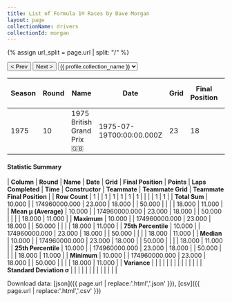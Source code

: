 ```yaml
---
title: List of Formula 1® Races by Dave Morgan
layout: page
collectionName: drivers
collectionId: morgan
---
```


{% assign url_split = page.url | split: "/" %}
<div id="collection-navigation">
<button onclick="selector.options[selector.selectedIndex-1].value && (window.location = selector.options[selector.selectedIndex-1].value);">&lt; Prev</button>
<button onclick="selector.options[selector.selectedIndex+1].value && (window.location = selector.options[selector.selectedIndex+1].value);">Next &gt;</button>
<select id="selector" onchange="this.options[this.selectedIndex].value && (window.location = this.options[this.selectedIndex].value);">
  {% for collectionId in site.data[page.collectionName].refs %}
    {% if collectionId == page.collectionId %}
      {% assign selected = "selected" %}
    {% else %}
      {% assign selected = "" %}
    {% endif %}
    {% assign profile = site.data[page.collectionName][collectionId].profile %}
    <option value="/f1/{{ page.collectionName }}/{{ collectionId }}/{{ url_split[4] }}" {{ selected }}>{{ profile.collection_name }}</option>
  {% endfor %}
</select>
</div>

| Season | Round | Name | Date | Grid | Final Position | Points | Laps Completed | Time | Constructor | Teammate | Teammate Grid | Teammate Final Position |
|--|--|--|--|--|--|--|--|--|--|--|--|--|
| 1975 | 10 | 1975 British Grand Prix 🇬🇧 | 1975-07-19T00:00:00.000Z | 23 | 18 | 0.0 | 50 |   | Surtees 🇬🇧 | [John Watson 🇬🇧](/f1/drivers/watson) | 18 | 11 |

#### Statistic Summary

| **Column** | **Round** | **Name** | **Date** | **Grid** | **Final Position** | **Points** | **Laps Completed** | **Time** | **Constructor** | **Teammate** | **Teammate Grid** | **Teammate Final Position** |
| **Row Count** | 1 |  | 1 | 1 | 1 | 1 | 1 |  |  |  | 1 | 1 |
| **Total Sum** | 10.000 |  | 174960000.000 | 23.000 | 18.000 |  | 50.000 |  |  |  | 18.000 | 11.000 |
| **Mean μ (Average)** | 10.000 |  | 174960000.000 | 23.000 | 18.000 |  | 50.000 |  |  |  | 18.000 | 11.000 |
| **Maximum** | 10.000 |  | 174960000.000 | 23.000 | 18.000 |  | 50.000 |  |  |  | 18.000 | 11.000 |
| **75th Percentile** | 10.000 |  | 174960000.000 | 23.000 | 18.000 |  | 50.000 |  |  |  | 18.000 | 11.000 |
| **Median** | 10.000 |  | 174960000.000 | 23.000 | 18.000 |  | 50.000 |  |  |  | 18.000 | 11.000 |
| **25th Percentile** | 10.000 |  | 174960000.000 | 23.000 | 18.000 |  | 50.000 |  |  |  | 18.000 | 11.000 |
| **Minimum** | 10.000 |  | 174960000.000 | 23.000 | 18.000 |  | 50.000 |  |  |  | 18.000 | 11.000 |
| **Variance** |  |  |  |  |  |  |  |  |  |  |  |  |
| **Standard Deviation σ** |  |  |  |  |  |  |  |  |  |  |  |  |

Download data: [json]({{ page.url | replace:'.html','.json' }}), [csv]({{ page.url | replace:'.html','.csv' }})

